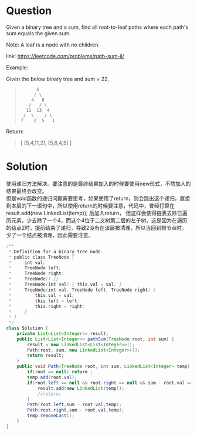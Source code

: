 # Question
Given a binary tree and a sum, find all root-to-leaf paths where each path's sum equals the given sum.

Note: A leaf is a node with no children.

link: https://leetcode.com/problems/path-sum-ii/

Example:

Given the below binary tree and sum = 22,

>           5
>          / \
>         4   8
>        /   / \
>       11  13  4
>      /  \    / \
>     7    2  5   1
Return:

> [
>    [5,4,11,2],
>    [5,8,4,5]
> ]

# Solution
使用递归方法解决。要注意的是最终结果加入的时候要使用new形式，不然加入的结果最终会改变。  
但是void函数的递归问题需要思考，如果使用了return，则会跳出这个递归，直接到本层的下一语句中，所以使用return的时候要注意，代码中，曾经打算在result.add(new LinkedList(temp)); 后加入return， 但这样会使得链表去除已遍历元素，少去除了一个4，而这个4位于二叉树第二层的左子树，这是因为在遍历的结点2时，提前结束了递归，导致2没有在该层被清理，所以当回到根节点时，少了一个结点被清理，因此需要注意。

```java
/**
 * Definition for a binary tree node.
 * public class TreeNode {
 *     int val;
 *     TreeNode left;
 *     TreeNode right;
 *     TreeNode() {}
 *     TreeNode(int val) { this.val = val; }
 *     TreeNode(int val, TreeNode left, TreeNode right) {
 *         this.val = val;
 *         this.left = left;
 *         this.right = right;
 *     }
 * }
 */
class Solution {
    private List<List<Integer>> result; 
    public List<List<Integer>> pathSum(TreeNode root, int sum) {
        result = new LinkedList<List<Integer>>();
        Path(root, sum, new LinkedList<Integer>());
        return result;
    }
    public void Path(TreeNode root, int sum, LinkedList<Integer> temp) {
        if(root == null) return ;
        temp.add(root.val);
        if(root.left == null && root.right == null && sum - root.val == 0) {
            result.add(new LinkedList(temp));
			//return;
        }
        Path(root.left,sum - root.val,temp);
        Path(root.right,sum - root.val,temp);
        temp.removeLast();
    }
}
```